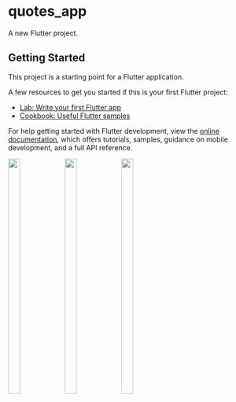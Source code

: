 # quotes_app

A new Flutter project.

## Getting Started

This project is a starting point for a Flutter application.

A few resources to get you started if this is your first Flutter project:

- [Lab: Write your first Flutter app](https://docs.flutter.dev/get-started/codelab)
- [Cookbook: Useful Flutter samples](https://docs.flutter.dev/cookbook)

For help getting started with Flutter development, view the
[online documentation](https://docs.flutter.dev/), which offers tutorials,
samples, guidance on mobile development, and a full API reference.
<p>
  <img src = "https://github.com/Aayush014/quotes_app/assets/133498952/3a83362a-02f5-4970-80cc-a529ba797d88" width=22% height=35%>
  <img src = "https://github.com/Aayush014/quotes_app/assets/133498952/30b57273-a5bf-44b2-9e1a-0da21faa3e5b" width=22% height=35%>
  <img src = "https://github.com/Aayush014/quotes_app/assets/133498952/3c17d255-faf2-4bca-bb84-14b878847dde" width=22% height=35%>
</p>
